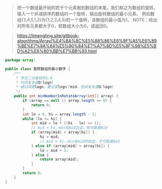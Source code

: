 > 把一个数组最开始的若干个元素搬到数组的末尾，我们称之为数组的旋转。
> 输入一个非减排序的数组的一个旋转，输出旋转数组的最小元素。
> 例如数组{3,4,5,1,2}为{1,2,3,4,5}的一个旋转，该数组的最小值为1。
> NOTE：给出的所有元素都大于0，若数组大小为0，请返回0。

> https://limengting.site/gitbook-algorithms/Array/%E4%BA%8C%E5%88%86%E6%9F%A5%E6%89%BE%E7%9A%84%E5%90%84%E7%A7%8D%E5%8F%98%E5%BD%A2%E6%80%BB%E7%BB%93.html

```java
package array;

public class 旋转数组的最小数字 {
    /**
     * 参见二分查找的1.8
     * 时间复杂度O(logn)
     * 递归深度logn，要记录logn个mid，空间复杂度O(logn)
     */
    public int minNumberInRotateArray(int[] array) {
        if (array == null || array.length == 0) {
            return 0;
        }
        int lo = 0, hi = array.length - 1;
        while (lo <= hi) {
            int mid = lo + ((hi - lo) >> 1);
            // mid < hi，min在mid左边，有可能是mid
            if (array[mid] < array[hi]) {
                hi = mid;
                // mid > hi，min在mid的右边，不可能是mid
            } else if (array[mid] > array[hi]) {
                lo = mid + 1;
            } else {
                return array[mid];
            }
        }
        return 0;
    }
}
```



